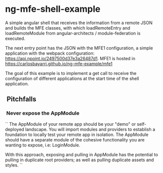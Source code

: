 # ng-mfe-shell-example

A simple angular shell that receives the information from a remote JSON and builds the MFE classes, with which loadRemoteEntry and loadRemoteModule from angular-architects / module-federation is executed.

The next entry point has the JSON with the MFE1 configuration, a simple application with the webpack configuration: <https://api.npoint.io/2497500d37e3a26487d1>. MFE1 is hosted in <https://carlosbayarri.github.io/ng-mfe-example/mfe1>

The goal of this example is to implement a get call to receive the configuration of different applications at the start time of the shell application.

##  Pitchfalls

###  Never expose the AppModule

``
The AppModule of your remote app should be your "demo" or self-deployed landscape. You will import modules and providers to establish a foundation to locally test your remote app in isolation. The AppModule should have a separate module of the cohesive functionality you are wanting to expose, i.e: LoginModule.

With this approach, exposing and pulling in AppModule has the potential to pulling in duplicate root providers; as well as pulling duplicate assets and styles.
``
